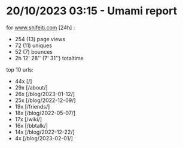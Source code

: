 # 20/10/2023 03:15 - Umami report
for www.shifeiti.com [24h] :

 - 254 (13) page views
 - 72 (11) uniques
 - 52 (7) bounces
 - 2h 12' 28'' (7' 31'') totaltime


top 10 urls:
 - 44x [/]
 - 29x [/about/]
 - 26x [/blog/2023-01-12/]
 - 25x [/blog/2022-12-09/]
 - 19x [/friends/]
 - 18x [/blog/2022-05-07/]
 - 17x [/wiki/]
 - 16x [/bbtalk/]
 - 14x [/blog/2022-12-22/]
 - 4x [/blog/2023-02-01/]


